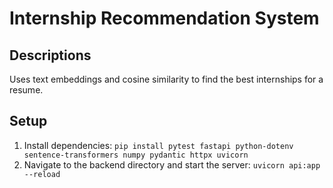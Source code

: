 # Internship Recommendation System

## Descriptions
Uses text embeddings and cosine similarity to find the best internships for a resume.

## Setup
1. Install dependencies: `pip install pytest fastapi python-dotenv sentence-transformers numpy pydantic httpx uvicorn`
2. Navigate to the backend directory and start the server: `uvicorn api:app --reload`
